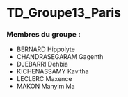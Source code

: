 # TD_Groupe13_Paris

### Membres du groupe :
- BERNARD Hippolyte
- CHANDRASEGARAM Gagenth
- DJEBARRI Dehbia
- KICHENASSAMY Kavitha
- LECLERC Maxence
- MAKON Manyim Ma

